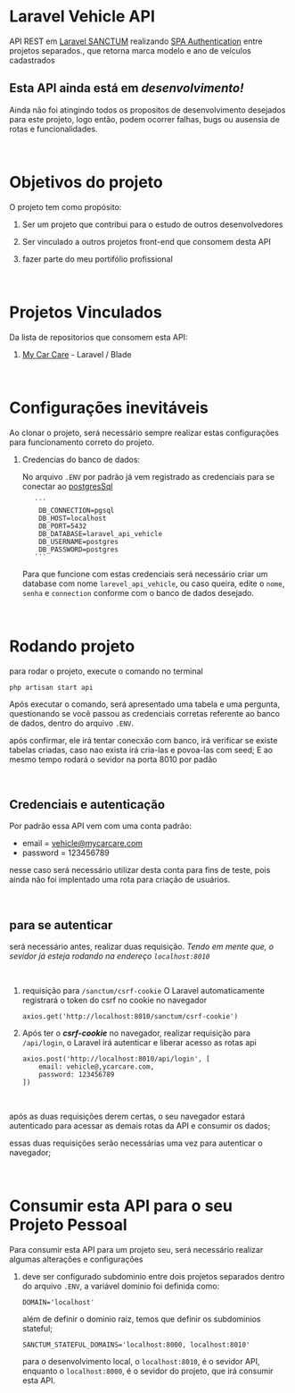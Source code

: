 # Laravel Vehicle API
API REST em [Laravel SANCTUM](https://laravel.com/docs/9.x/sanctum) realizando [SPA Authentication](https://laravel.com/docs/9.x/sanctum#spa-authentication) entre projetos separados., que retorna marca modelo e ano de veículos cadastrados

## Esta API ainda está em ***desenvolvimento!***

 Ainda não foi atingindo todos os propositos de desenvolvimento desejados para este projeto, logo então, podem ocorrer falhas, bugs ou ausensia de  rotas e funcionalidades.

<br>

# Objetivos do projeto

O projeto tem como propósito:

1. Ser um projeto que contribui para o estudo de outros desenvolvedores

2. Ser vinculado a outros projetos front-end que consomem desta API

3. fazer parte do meu portifólio profissional 

<br>

# Projetos Vinculados
 Da lista de repositorios que consomem esta API:

1. [My Car Care](https://github.com/Angelob4/my-car-care) - Laravel / Blade

<br>

# Configurações inevitáveis
Ao clonar o projeto, será necessário sempre realizar estas configurações para funcionamento correto do projeto.
    
1. Credencias do banco de dados:

    No arquivo `.ENV` por padrão já vem registrado as credenciais para se conectar ao [postgresSql](https://www.postgresql.org/)

          ```
           DB_CONNECTION=pgsql
           DB_HOST=localhost
           DB_PORT=5432
           DB_DATABASE=laravel_api_vehicle
           DB_USERNAME=postgres
           DB_PASSWORD=postgres
          ```
    Para que funcione com estas credenciais será necessário criar um database com nome `larevel_api_vehicle`, ou caso queira, edite o `nome`, `senha` e `connection` conforme com o banco de dados desejado.

<br>

# Rodando projeto

para rodar o projeto, execute o comando no terminal

``` 
php artisan start api 
```
Após executar o comando, será apresentado uma tabela e uma pergunta, questionando se você passou as credenciais corretas referente ao banco de dados, dentro do arquivo `.ENV`.


após confirmar, ele irá tentar conecxão com banco, irá verificar se existe tabelas criadas, caso nao exista irá cria-las e povoa-las com seed; E ao mesmo tempo rodará o sevidor na porta 8010 por padão

<br>

## Credenciais e autenticação
Por padrão essa API vem com uma conta padrão:
* email = vehicle@mycarcare.com
* password = 123456789

nesse caso será necessário utilizar desta conta para fins de teste, pois ainda não foi implentado uma rota para criação de usuários.

<br>

## para se autenticar

será necessário antes, realizar duas requisição. *_Tendo em mente que, o sevidor já esteja rodando na endereço `localhost:8010`_*

<br>

1. requisição para `/sanctum/csrf-cookie` O Laravel automaticamente registrará o token do csrf no cookie no navegador

    ```
    axios.get('http://localhost:8010/sanctum/csrf-cookie')
    ```` 
2. Após ter o ***csrf-cookie*** no navegador, realizar requisição para `/api/login`, o Laravel irá autenticar e liberar acesso as rotas api
    ```
    axios.post('http://localhost:8010/api/login', [
        email: vehicle@,ycarcare.com,
        password: 123456789
    ])
    ```

<br>

após as duas requisições derem certas, o seu navegador estará autenticado para acessar as demais rotas da API e consumir os dados;

essas duas requisições serão necessárias uma vez para autenticar o navegador;

<br>

# Consumir esta API para o seu Projeto Pessoal

Para consumir esta API para um projeto seu, será necessário realizar algumas alterações e configurações
    
1. deve ser configurado subdominio entre dois projetos separados dentro do arquivo `.ENV`, a variável dominio foi definida como:
        
    ```
    DOMAIN='localhost'
    ```

    além de definir o dominio raiz, temos que definir os subdominios stateful;
    
    ```
    SANCTUM_STATEFUL_DOMAINS='localhost:8000, localhost:8010'
    ```` 
    para o desenvolvimento local, o `localhost:8010`, é o sevidor API, enquanto o `localhost:8000`, é o sevidor do projeto, que irá consumir esta API.
